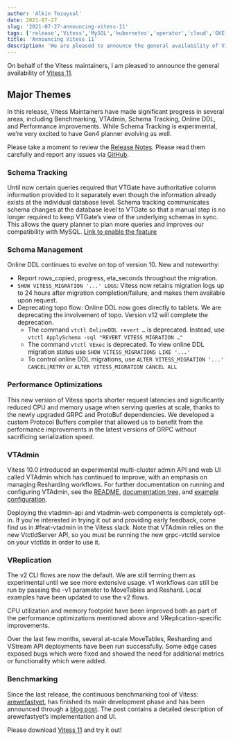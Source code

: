 ```yaml
---
author: 'Alkin Tezuysal'
date: 2021-07-27
slug: '2021-07-27-announcing-vitess-11'
tags: ['release','Vitess','MySQL','kubernetes','operator','cloud','GKE','sharding']
title: 'Announcing Vitess 11'
description: 'We are pleased to announce the general availability of Vitess 11'
---
```

On behalf of the Vitess maintainers, I am pleased to announce the general availability of [Vitess 11](https://github.com/vitessio/vitess/releases/tag/v11.0.0).

## Major Themes

In this release, Vitess Maintainers have made significant progress in several areas, including Benchmarking, VTAdmin, Schema Tracking, Online DDL, and Performance improvements. While Schema Tracking is experimental, we’re very excited to have Gen4 planner evolving as well. 

Please take a moment to review the [Release Notes](https://github.com/vitessio/vitess/blob/master/doc/releasenotes/11_0_0_release_notes.md). Please read them carefully and report any issues via [GitHub](https://github.com/vitessio/vitess/issues).


### Schema Tracking

Until now certain queries required that VTGate have authoritative column information provided to it separately even though the information already exists at the individual database level. Schema tracking communicates schema changes at the database level to VTGate so that a manual step is no longer required to keep VTGate’s view of the underlying schemas in sync. This allows the query planner to plan more queries and improves our compatibility with MySQL. [Link to enable the feature](https://vitess.io/docs/reference/features/schema-tracking/)

### Schema Management

Online DDL continues to evolve on top of version 10. New and noteworthy:

* Report rows_copied, progress, eta_seconds throughout the migration.
* `SHOW VITESS_MIGRATION '...' LOGS`: Vitess now retains migration logs up to 24 hours after migration completion/failure, and makes them available upon request.
* Deprecating topo flow: Online DDL now goes directly to tablets. We are deprecating the involvement of topo. Version v12  will complete the deprecation.
  - The command `vtctl OnlineDDL revert …`  is deprecated. Instead, use `vtctl ApplySchema -sql "REVERT VITESS_MIGRATION …"`
  - The command `vtctl VExec` is deprecated.
   To view online DDL migration status use `SHOW VITESS_MIGRATIONS LIKE '...'`
  - To control online DDL migrations, use `ALTER VITESS_MIGRATION '...' CANCEL|RETRY` or `ALTER VITESS_MIGRATION CANCEL ALL`


### Performance Optimizations

This new version of Vitess sports shorter request latencies and significantly reduced CPU and memory usage when serving queries at scale, thanks to the newly upgraded GRPC and ProtoBuf dependencies. We developed a custom Protocol Buffers compiler that allowed us to benefit from the performance improvements in the latest versions of GRPC without sacrificing serialization speed.

### VTAdmin

Vitess 10.0 introduced an experimental multi-cluster admin API and web UI called VTAdmin which has continued to improve, with an emphasis on managing Resharding  workflows. For further documentation on running and configuring VTAdmin, see the [README](https://github.com/vitessio/vitess/blob/407de8b63771471af8e71b0862aa44b9d4495bf1/go/vt/vtadmin/README.md), [documentation tree](https://github.com/vitessio/vitess/tree/407de8b63771471af8e71b0862aa44b9d4495bf1/doc/vtadmin), and [example configuration](https://github.com/vitessio/vitess/blob/407de8b63771471af8e71b0862aa44b9d4495bf1/doc/vtadmin/clusters.yaml).

Deploying the vtadmin-api and vtadmin-web components is completely opt-in. If you're interested in trying it out and providing early feedback, come find us in #feat-vtadmin in the Vitess slack. Note that VTAdmin relies on the new VtctldServer API, so you must be running the new grpc-vtctld service on your vtctlds in order to use it.

### VReplication

The v2 CLI flows are now the default. We are still terming them as experimental until we see more extensive usage. v1 workflows can still be run by passing the -v1 parameter to MoveTables and Reshard. Local examples have been updated to use the v2 flows.
 
CPU utilization and memory footprint have been improved both as part of the performance optimizations mentioned above and VReplication-specific improvements.

Over the last few months, several at-scale MoveTables, Resharding and VStream API deployments have been run successfully. Some edge cases exposed bugs which were fixed and showed the need for additional metrics or functionality which were added.


### Benchmarking 

Since the last release, the continuous benchmarking tool of Vitess: [arewefastyet](https://benchmark.vitess.io/), has finished its main development phase and has been announced through a [blog post](https://vitess.io/blog/2021-07-08-announcing-vitess-arewefastyet/). The post contains a detailed description of arewefastyet’s implementation and UI. 

Please download [Vitess 11](https://github.com/vitessio/vitess/releases/tag/v11.0.0) and try it out!
